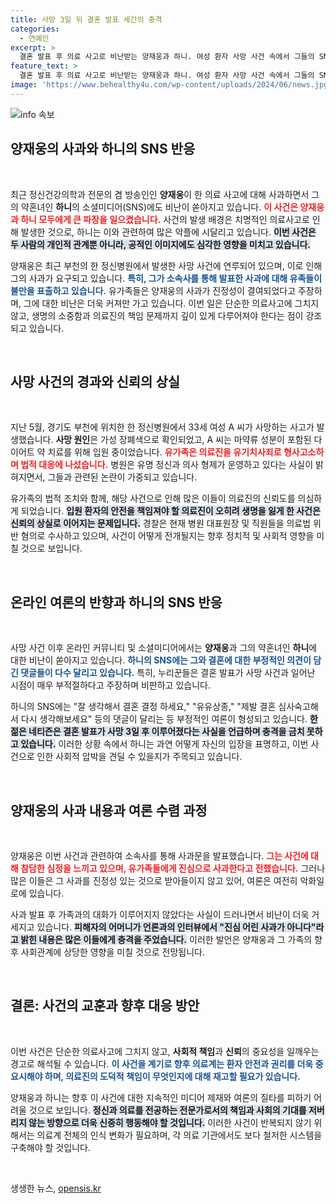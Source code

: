 ```yaml
---
title: 사망 3일 뒤 결혼 발표 세간의 충격
categories:
  - 연예인
excerpt: >
  결혼 발표 후 의료 사고로 비난받는 양재웅과 하니. 여성 환자 사망 사건 속에서 그들의 SNS는 악플로 가득 차고, 누리꾼들은 결혼 결정에 대해 강력한 비판을 쏟아내고 있다.
feature_text: >
  결혼 발표 후 의료 사고로 비난받는 양재웅과 하니. 여성 환자 사망 사건 속에서 그들의 SNS는 악플로 가득 차고, 누리꾼들은 결혼 결정에 대해 강력한 비판을 쏟아내고 있다.
image: 'https://www.behealthy4u.com/wp-content/uploads/2024/06/news.jpg'
---
```


<p><img src="https://www.behealthy4u.com/wp-content/uploads/2024/06/news.jpg" alt="info 속보" /></p>

<h2 data-ke-size="size26">양재웅의 사과와 하니의 SNS 반응</h2>

<p data-ke-size="size16">&nbsp;</p>

<p>최근 정신건강의학과 전문의 겸 방송인인 <b>양재웅</b>이 한 의료 사고에 대해 사과하면서 그의 약혼녀인 <b>하니</b>의 소셜미디어(SNS)에도 비난이 쏟아지고 있습니다. <b><span style="color: #ee2323;">이 사건은 양재웅과 하니 모두에게 큰 파장을 일으켰습니다.</span></b>  사건의 발생 배경은 치명적인 의료사고로 인해 발생한 것으로, 하니는 이와 관련하여 많은 악플에 시달리고 있습니다. <b><span style="background-color: #21538527;">이번 사건은 두 사람의 개인적 관계뿐 아니라, 공적인 이미지에도 심각한 영향을 미치고 있습니다.</span></b></p>

<p>양재웅은 최근 부천의 한 정신병원에서 발생한 사망 사건에 연루되어 있으며, 이로 인해 그의 사과가 요구되고 있습니다. <b><span style="color: #1a5490;">특히, 그가 소속사를 통해 발표한 사과에 대해 유족들이 불만을 표출하고 있습니다.</span></b> 유가족들은 양재웅의 사과가 진정성이 결여되었다고 주장하며, 그에 대한 비난은 더욱 커져만 가고 있습니다. 이번 일은 단순한 의료사고에 그치지 않고, 생명의 소중함과 의료진의 책임 문제까지 깊이 있게 다루어져야 한다는 점이 강조되고 있습니다.</p>

<p data-ke-size="size16">&nbsp;</p>

<h2 data-ke-size="size26">사망 사건의 경과와 신뢰의 상실</h2>

<p data-ke-size="size16">&nbsp;</p>

<p>지난 5월, 경기도 부천에 위치한 한 정신병원에서 33세 여성 A 씨가 사망하는 사고가 발생했습니다. <b>사망 원인</b>은 가성 장폐색으로 확인되었고, A 씨는 마약류 성분이 포함된 다이어트 약 치료를 위해 입원 중이었습니다. <b><span style="color: #ee2323;">유가족은 의료진을 유기치사죄로 형사고소하며 법적 대응에 나섰습니다.</span></b> 병원은 유명 정신과 의사 형제가 운영하고 있다는 사실이 밝혀지면서, 그들과 관련된 논란이 가중되고 있습니다.</p>

<p>유가족의 법적 조치와 함께, 해당 사건으로 인해 많은 이들이 의료진의 신뢰도를 의심하게 되었습니다. <b><span style="background-color: #21538527;">입원 환자의 안전을 책임져야 할 의료진이 오히려 생명을 잃게 한 사건은 신뢰의 상실로 이어지는 문제입니다.</span></b> 경찰은 현재 병원 대표원장 및 직원들을 의료법 위반 혐의로 수사하고 있으며, 사건이 어떻게 전개될지는 향후 정치적 및 사회적 영향을 미칠 것으로 보입니다.</p>

<p data-ke-size="size16">&nbsp;</p>

<h2 data-ke-size="size26">온라인 여론의 반향과 하니의 SNS 반응</h2>

<p data-ke-size="size16">&nbsp;</p>

<p>사망 사건 이후 온라인 커뮤니티 및 소셜미디어에서는 <b>양재웅</b>과 그의 약혼녀인 <b>하니</b>에 대한 비난이 쏟아지고 있습니다. <b><span style="color: #1a5490;">하니의 SNS에는 그와 결혼에 대한 부정적인 의견이 담긴 댓글들이 다수 달리고 있습니다.</span></b> 특히, 누리꾼들은 결혼 발표가 사망 사건과 일어난 시점이 매우 부적절하다고 주장하며 비판하고 있습니다.</p>

<p>하니의 SNS에는 "잘 생각해서 결혼 결정 하세요," "유유상종," "제발 결혼 심사숙고해서 다시 생각해보세요" 등의 댓글이 달리는 등 부정적인 여론이 형성되고 있습니다. <b><span style="background-color: #21538527;">한 젊은 네티즌은 결혼 발표가 사망 3일 후 이루어졌다는 사실을 언급하며 충격을 금치 못하고 있습니다.</span></b> 이러한 상황 속에서 하니는 과연 어떻게 자신의 입장을 표명하고, 이번 사건으로 인한 사회적 압박을 견딜 수 있을지가 주목되고 있습니다.</p>

<p data-ke-size="size16">&nbsp;</p>

<h2 data-ke-size="size26">양재웅의 사과 내용과 여론 수렴 과정</h2>

<p data-ke-size="size16">&nbsp;</p>

<p>양재웅은 이번 사건과 관련하여 소속사를 통해 사과문을 발표했습니다. <b><span style="color: #ee2323;">그는 사건에 대해 참담한 심정을 느끼고 있으며, 유가족들에게 진심으로 사과한다고 전했습니다.</span></b> 그러나 많은 이들은 그 사과를 진정성 있는 것으로 받아들이지 않고 있어, 여론은 여전히 악화일로에 있습니다.</p>

<p>사과 발표 후 가족과의 대화가 이루어지지 않았다는 사실이 드러나면서 비난이 더욱 거세지고 있습니다. <b><span style="background-color: #21538527;">피해자의 어머니가 언론과의 인터뷰에서 "진심 어린 사과가 아니다"라고 밝힌 내용은 많은 이들에게 충격을 주었습니다.</span></b> 이러한 발언은 양재웅과 그 가족의 향후 사회관계에 상당한 영향을 미칠 것으로 전망됩니다.</p>

<p data-ke-size="size16">&nbsp;</p>

<h2 data-ke-size="size26">결론: 사건의 교훈과 향후 대응 방안</h2>

<p data-ke-size="size16">&nbsp;</p>

<p>이번 사건은 단순한 의료사고에 그치지 않고, <b>사회적 책임</b>과 <b>신뢰</b>의 중요성을 일깨우는 경고로 해석될 수 있습니다. <b><span style="color: #1a5490;">이 사건을 계기로 향후 의료계는 환자 안전과 권리를 더욱 중요시해야 하며, 의료진의 도덕적 책임이 무엇인지에 대해 재고할 필요가 있습니다.</span></b></p>

<p>양재웅과 하니는 향후 이 사건에 대한 지속적인 미디어 제재와 여론의 질타를 피하기 어려울 것으로 보입니다. <b><span style="background-color: #21538527;">정신과 의료를 전공하는 전문가로서의 책임과 사회의 기대를 저버리지 않는 방향으로 더욱 신중히 행동해야 할 것입니다.</span></b> 이러한 사건이 반복되지 않기 위해서는 의료계 전체의 인식 변화가 필요하며, 각 의료 기관에서도 보다 철저한 시스템을 구축해야 할 것입니다.</p>

<p data-ke-size="size16">&nbsp;</p>
생생한 뉴스, <a href="https://opensis.kr" rel="dofollow">opensis.kr</a>


